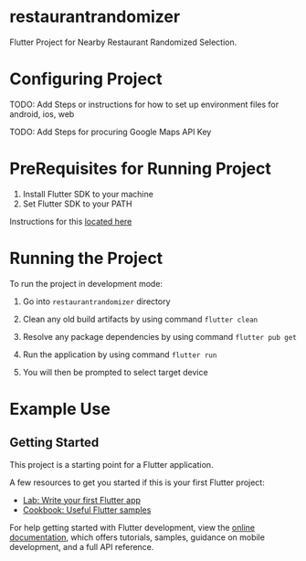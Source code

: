 # restaurantrandomizer

Flutter Project for Nearby Restaurant Randomized Selection.
 
# Configuring Project

TODO: Add Steps or instructions for how to set up environment files for android, ios, web

TODO: Add Steps for procuring Google Maps API Key

# PreRequisites for Running Project

1. Install Flutter SDK to your machine
2. Set Flutter SDK to your PATH 

Instructions for this [located here](https://medium.com/@blup-tool/step-by-step-guide-to-installing-flutter-and-dart-on-windows-b30a631e7583)

# Running the Project

To run the project in development mode:

1. Go into `restaurantrandomizer` directory

2. Clean any old build artifacts by using command `flutter clean`

3. Resolve any package dependencies by using command `flutter pub get`

4. Run the application by using command `flutter run`

5. You will then be prompted to select target device

# Example Use 

<!-- [![Watch the video](https://raw.githubusercontent.com/gomeii/RestaurantRandomizer/main/RestaurantRandomizerExampleWithWheel.mp4)
RestaurantRandomizerExampleWithWheel.mp4 -->
## Getting Started

This project is a starting point for a Flutter application.

A few resources to get you started if this is your first Flutter project:

- [Lab: Write your first Flutter app](https://docs.flutter.dev/get-started/codelab)
- [Cookbook: Useful Flutter samples](https://docs.flutter.dev/cookbook)

For help getting started with Flutter development, view the
[online documentation](https://docs.flutter.dev/), which offers tutorials,
samples, guidance on mobile development, and a full API reference.
